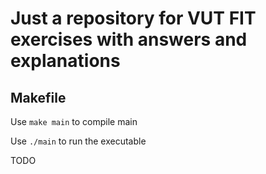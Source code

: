 # Just a repository for VUT FIT exercises with answers and explanations

## Makefile

Use `make main` to compile main

Use `./main` to run the executable 

TODO

